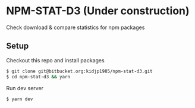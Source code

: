 # NPM-STAT-D3 (Under construction)

Check download & compare statistics for npm packages

## Setup

Checkout this repo and install packages

```bash
$ git clone git@bitbucket.org:kidjp1985/npm-stat-d3.git
$ cd npm-stat-d3 && yarn
```

Run dev server

```bash
$ yarn dev
```